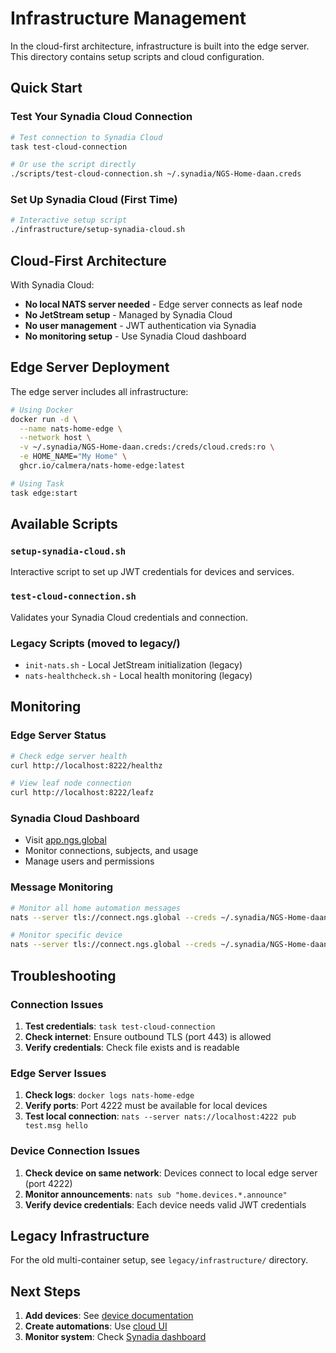 # Infrastructure Management

In the cloud-first architecture, infrastructure is built into the edge server. This directory contains setup scripts and cloud configuration.

## Quick Start

### Test Your Synadia Cloud Connection
```bash
# Test connection to Synadia Cloud
task test-cloud-connection

# Or use the script directly
./scripts/test-cloud-connection.sh ~/.synadia/NGS-Home-daan.creds
```

### Set Up Synadia Cloud (First Time)
```bash
# Interactive setup script
./infrastructure/setup-synadia-cloud.sh
```

## Cloud-First Architecture

With Synadia Cloud:
- **No local NATS server needed** - Edge server connects as leaf node
- **No JetStream setup** - Managed by Synadia Cloud  
- **No user management** - JWT authentication via Synadia
- **No monitoring setup** - Use Synadia Cloud dashboard

## Edge Server Deployment

The edge server includes all infrastructure:

```bash
# Using Docker
docker run -d \
  --name nats-home-edge \
  --network host \
  -v ~/.synadia/NGS-Home-daan.creds:/creds/cloud.creds:ro \
  -e HOME_NAME="My Home" \
  ghcr.io/calmera/nats-home-edge:latest

# Using Task
task edge:start
```

## Available Scripts

### `setup-synadia-cloud.sh`
Interactive script to set up JWT credentials for devices and services.

### `test-cloud-connection.sh`  
Validates your Synadia Cloud credentials and connection.

### Legacy Scripts (moved to legacy/)
- `init-nats.sh` - Local JetStream initialization (legacy)
- `nats-healthcheck.sh` - Local health monitoring (legacy)

## Monitoring

### Edge Server Status
```bash
# Check edge server health
curl http://localhost:8222/healthz

# View leaf node connection
curl http://localhost:8222/leafz
```

### Synadia Cloud Dashboard
- Visit [app.ngs.global](https://app.ngs.global)
- Monitor connections, subjects, and usage
- Manage users and permissions

### Message Monitoring
```bash
# Monitor all home automation messages
nats --server tls://connect.ngs.global --creds ~/.synadia/NGS-Home-daan.creds sub "home.>"

# Monitor specific device
nats --server tls://connect.ngs.global --creds ~/.synadia/NGS-Home-daan.creds sub "home.devices.light-001.>"
```

## Troubleshooting

### Connection Issues
1. **Test credentials**: `task test-cloud-connection`
2. **Check internet**: Ensure outbound TLS (port 443) is allowed
3. **Verify credentials**: Check file exists and is readable

### Edge Server Issues
1. **Check logs**: `docker logs nats-home-edge`
2. **Verify ports**: Port 4222 must be available for local devices
3. **Test local connection**: `nats --server nats://localhost:4222 pub test.msg hello`

### Device Connection Issues
1. **Check device on same network**: Devices connect to local edge server (port 4222)
2. **Monitor announcements**: `nats sub "home.devices.*.announce"`
3. **Verify device credentials**: Each device needs valid JWT credentials

## Legacy Infrastructure

For the old multi-container setup, see `legacy/infrastructure/` directory.

## Next Steps

1. **Add devices**: See [device documentation](../docs/devices/)
2. **Create automations**: Use [cloud UI](https://home.nats.cloud)
3. **Monitor system**: Check [Synadia dashboard](https://app.ngs.global)